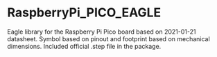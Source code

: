 # RaspberryPi_PICO_EAGLE

Eagle library for the Raspberry Pi Pico board based on 2021-01-21 datasheet.
Symbol based on pinout and footprint based on mechanical dimensions. Included official .step file in the package.
